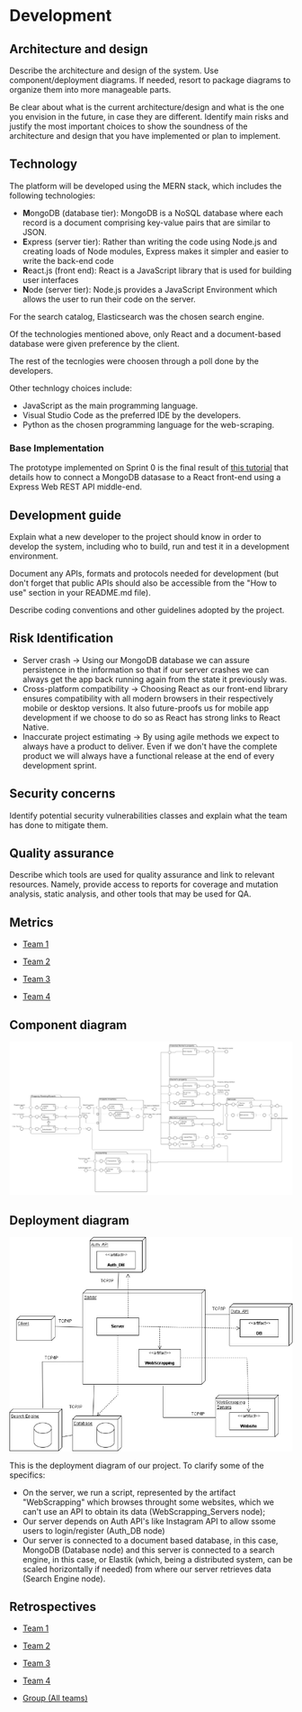 # Development

## Architecture and design

Describe the architecture and design of the system. Use component/deployment diagrams. If needed, resort to package diagrams to organize them into more manageable parts.

Be clear about what is the current architecture/design and what is the one you envision in the future, in case they are different.
Identify main risks and justify the most important choices to show the soundness of the architecture and design that you have implemented or plan to implement.

## Technology

The platform will be developed using the MERN stack, which includes the following technologies:

- **M**ongoDB (database tier): MongoDB is a NoSQL database where each record is a document comprising key-value pairs that are similar to JSON.
- **E**xpress (server tier): Rather than writing the code using Node.js and creating loads of Node modules, Express makes it simpler and easier to write the back-end code
- **R**eact.js (front end): React is a JavaScript library that is used for building user interfaces
- **N**ode (server tier): Node.js provides a JavaScript Environment which allows the user to run their code on the server.

For the search catalog, Elasticsearch was the chosen search engine.

Of the technologies mentioned above, only React and a document-based database were given preference by the client.

The rest of the tecnlogies were choosen through a poll done by the developers.

Other technlogy choices include:

- JavaScript as the main programming language.
- Visual Studio Code as the preferred IDE by the developers.
- Python as the chosen programming language for the web-scraping.

### Base Implementation

The prototype implemented on Sprint 0 is the final result of [this tutorial](https://www.mongodb.com/languages/express-mongodb-rest-api-tutorial) that details how to connect a MongoDB datasase to a React front-end using a Express Web REST API middle-end.

## Development guide

Explain what a new developer to the project should know in order to develop the system, including who to build, run and test it in a development environment.

Document any APIs, formats and protocols needed for development (but don't forget that public APIs should also be accessible from the "How to use" section in your README.md file).

Describe coding conventions and other guidelines adopted by the project.

## Risk Identification

- Server crash → Using our MongoDB database we can assure persistence in the information so that if our server crashes we can always get the app back running again from the state it previously was.
- Cross-platform compatibility → Choosing React as our front-end library ensures compatibility with all modern browsers in their respectively mobile or desktop versions. It also future-proofs us for mobile app development if we choose to do so as React has strong links to React Native.
- Inaccurate project estimating → By using agile methods we expect to always have a product to deliver. Even if we don't have the complete product we will always have a functional release at the end of every development sprint.

## Security concerns

Identify potential security vulnerabilities classes and explain what the team has done to mitigate them.

## Quality assurance

Describe which tools are used for quality assurance and link to relevant resources. Namely, provide access to reports for coverage and mutation analysis, static analysis, and other tools that may be used for QA.

## Metrics

- [Team 1](https://github.com/FEUP-MEIC-DS-2022-1MEIC06/DS/blob/main/docs/scrum/metrics/team1.md)

- [Team 2](./scrum/metrics/team2.md)

- [Team 3](https://github.com/FEUP-MEIC-DS-2022-1MEIC06/DS/blob/main/docs/scrum/metrics/team3.md)

- [Team 4](https://github.com/FEUP-MEIC-DS-2022-1MEIC06/DS/blob/main/docs/scrum/metrics/team4.md)




## Component diagram

![Component diagram](../images/hotsquare_component_diagram.png)

## Deployment diagram

![Deployment diagram](../images/hotsquare_deployment_diagram.png)

This is the deployment diagram of our project.
To clarify some of the specifics:

- On the server, we run a script, represented by the artifact "WebScrapping" which browses throught some websites, which we can't use an API to obtain its data (WebScrapping_Servers node);
- Our server depends on Auth API's like Instagram API to allow ssome users to login/register (Auth_DB node)
- Our server is connected to a document based database, in this case, MongoDB (Database node) and this server is connected to a search engine, in this case, or Elastik (which, being a distributed system, can be scaled horizontally if needed) from where our server retrieves data (Search Engine node).

## Retrospectives

- [Team 1](https://github.com/FEUP-MEIC-DS-2022-1MEIC06/DS/blob/main/docs/scrum/retrospectives/team1.md)

- [Team 2](./scrum/retrospectives/team2.md)

- [Team 3](../docs/scrum/retrospectives/team3.md)

- [Team 4](./scrum/retrospectives/team4.md)

- [Group (All teams)](./scrum/retrospectives/teams.md)
